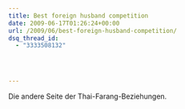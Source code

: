 ```yaml
---
title: Best foreign husband competition
date: 2009-06-17T01:26:24+00:00
url: /2009/06/best-foreign-husband-competition/
dsq_thread_id:
  - "3333508132"




---
```

<div class="flickr">
</div>

Die andere Seite der Thai-Farang-Beziehungen.
